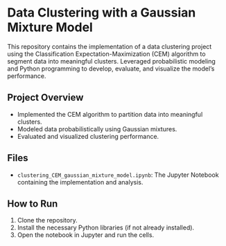 # Data Clustering with a Gaussian Mixture Model

This repository contains the implementation of a data clustering project using the Classification Expectation-Maximization (CEM) algorithm to segment data into meaningful clusters. Leveraged probabilistic modeling and Python programming to develop, evaluate, and visualize the model’s performance.

## Project Overview

- Implemented the CEM algorithm to partition data into meaningful clusters.
- Modeled data probabilistically using Gaussian mixtures.
- Evaluated and visualized clustering performance.

## Files

- `clustering_CEM_gaussian_mixture_model.ipynb`: The Jupyter Notebook containing the implementation and analysis.

## How to Run

1. Clone the repository.
2. Install the necessary Python libraries (if not already installed).
3. Open the notebook in Jupyter and run the cells.
